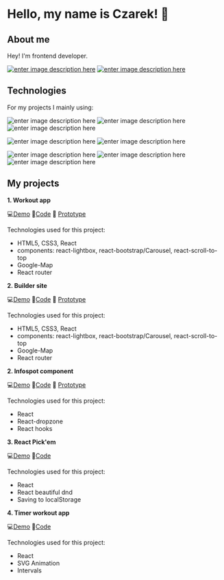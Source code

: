 
# Hello, my name is Czarek! 👋

## About me

Hey! I'm frontend developer. 

[![enter image description here](https://img.shields.io/badge/LinkedIn-blue?style=for-the-badge&logo=linkedin&labelColor=blue&link=https://www.linkedin.com/in/)](https://www.linkedin.com/in/czarek-bodnar-7b3b521b0/)
[![enter image description here](https://img.shields.io/badge/Gmail-red?style=for-the-badge&logo=gmail&labelColor=red&logoColor=white)](mailto:xsimi01x@gmail.com)

## Technologies

For my projects I mainly using:

![enter image description here](https://img.shields.io/badge/HTML5-orange?style=for-the-badge&logo=html5&labelColor=orange&logoColor=white)
![enter image description here](https://img.shields.io/badge/CSS3-blue?style=for-the-badge&logo=css3&labelColor=blue&logoColor=white)
![enter image description here](https://img.shields.io/badge/Javascript-black?style=for-the-badge&logo=Javascript&labelColor=black&logoColor=white)

![enter image description here](https://img.shields.io/badge/React-2319cf?style=for-the-badge&logo=React&labelColor=2319cf&logoColor=white)
![enter image description here](https://img.shields.io/badge/Firebase-ff9830?style=for-the-badge&logo=firebase&labelColor=ff9830&logoColor=white)

![enter image description here](https://img.shields.io/badge/Git-4f4e4d?style=for-the-badge&logo=git&labelColor=4f4e4d&logoColor=white)
![enter image description here](https://img.shields.io/badge/InVision-FF3366?style=for-the-badge&logo=invision&labelColor=FF3366&logoColor=white)
![enter image description here](https://img.shields.io/badge/AdobeXD-2e001f?style=for-the-badge&logo=adobe-XD&labelColor=2e001f&logoColor=white)

## My projects


**1. Workout app**

💻[Demo](https://atlas-kalisteniki.netlify.app/) 
📜[Code](https://github.com/CezaryBodnar/workout-app)
🎴 [Prototype](https://cezarybodnar813283.invisionapp.com/prototype/ckgzatvr900613401kt8bi1wm/play)

Technologies used for this project:
- HTML5, CSS3, React
- components: react-lightbox, react-bootstrap/Carousel, react-scroll-to-top
- Google-Map
- React router

**2. Builder site**

💻[Demo](https://strona-budowlana.netlify.app/) 
📜[Code](https://github.com/CezaryBodnar/builder-site) 
🎴 [Prototype](https://cezarybodnar813283.invisionapp.com/prototype/ckborxwn1001hob01tfbkx51s/play)

Technologies used for this project:
- HTML5, CSS3, React
- components: react-lightbox, react-bootstrap/Carousel, react-scroll-to-top
- Google-Map
- React router

**2. Infospot component**

💻[Demo](https://infospot-component.netlify.app/) 
📜[Code](https://github.com/CezaryBodnar/Infospot-component) 
🎴 [Prototype](https://cezarybodnar813283.invisionapp.com/prototype/ckborxwn1001hob01tfbkx51s/play)

Technologies used for this project:
- React
- React-dropzone
- React hooks

**3. React Pick'em**

💻[Demo](https://pickem-clone.netlify.app/) 
📜[Code](https://github.com/CezaryBodnar/react-pick-em-clone) 

Technologies used for this project:
- React
- React beautiful dnd
- Saving to localStorage

**4. Timer workout app**

💻[Demo](https://countdown-workout.netlify.app/) 
📜[Code](https://github.com/CezaryBodnar/countdown-workout-app) 

Technologies used for this project:
- React
- SVG Animation
- Intervals


